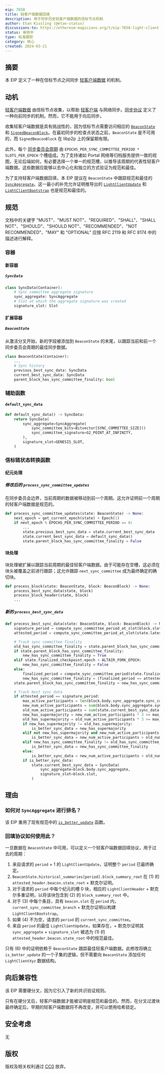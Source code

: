 ```yaml
---
eip: 7658
title: 轻客户端数据回填
description: 用于同步历史轻客户端数据的信标节点机制
author: Etan Kissling (@etan-status)
discussions-to: https://ethereum-magicians.org/t/eip-7658-light-client-data-backfill/19290
status: 审核中
type: 标准跟踪
category: 核心
created: 2024-03-21
---
```


## 摘要

本 EIP 定义了一种在信标节点之间同步 [轻客户端数据](https://github.com/ethereum/consensus-specs/blob/4afe39822c9ad9747e0f5635cca117c18441ec1b/specs/altair/light-client/full-node.md) 的机制。

## 动机

[轻客户端数据](https://github.com/ethereum/consensus-specs/blob/4afe39822c9ad9747e0f5635cca117c18441ec1b/specs/altair/light-client/full-node.md) 由信标节点收集，以帮助 [轻客户端](https://github.com/ethereum/consensus-specs/blob/4afe39822c9ad9747e0f5635cca117c18441ec1b/specs/altair/light-client/light-client.md) 与网络同步。[同步协议](https://github.com/ethereum/consensus-specs/blob/4afe39822c9ad9747e0f5635cca117c18441ec1b/specs/altair/light-client/sync-protocol.md) 定义了一种向前同步的机制。然而，它不能用于向后同步。

收集轻客户端数据是具有挑战性的，因为信标节点需要访问相应的 [`BeaconState`](https://github.com/ethereum/consensus-specs/blob/4afe39822c9ad9747e0f5635cca117c18441ec1b/specs/phase0/beacon-chain.md#beaconstate) 和 [`SignedBeaconBlock`](https://github.com/ethereum/consensus-specs/blob/4afe39822c9ad9747e0f5635cca117c18441ec1b/specs/phase0/beacon-chain.md#signedbeaconblock)。在最初同步的检查点状态之前，`BeaconState` 是不可用的，而 `SignedBeaconBlock` 在 libp2p 上的保留期有限。

此外，每个 [同步委员会周期](https://github.com/ethereum/consensus-specs/blob/4afe39822c9ad9747e0f5635cca117c18441ec1b/specs/altair/beacon-chain.md#get_next_sync_committee) 由 `EPOCHS_PER_SYNC_COMMITTEE_PERIOD * SLOTS_PER_EPOCH` 个槽组成。为了支持诸如 Portal 网络等归档服务提供一致的视图，无论后端如何，有必要选择一个单一的规范槽，以推导该周期的代表性轻客户端数据。这些数据应能够以去中心化和独立的方式验证为规范和最佳。

为了支持轻客户端数据回填，本 EIP 提议在 `BeaconState` 中跟踪规范和最佳的 [`SyncAggregate`](https://github.com/ethereum/consensus-specs/blob/4afe39822c9ad9747e0f5635cca117c18441ec1b/specs/altair/beacon-chain.md#syncaggregate)。这一最小的补充允许证明推导出的 [`LightClientUpdate`](https://github.com/ethereum/consensus-specs/blob/4afe39822c9ad9747e0f5635cca117c18441ec1b/specs/altair/light-client/sync-protocol.md#lightclientupdate) 和 [`LightClientBootstrap`](https://github.com/ethereum/consensus-specs/blob/4afe39822c9ad9747e0f5635cca117c18441ec1b/specs/altair/light-client/sync-protocol.md#lightclientbootstrap) 也是规范和最佳的。

## 规范

文档中的关键字 "MUST"、"MUST NOT"、"REQUIRED"、"SHALL"、"SHALL NOT"、"SHOULD"、"SHOULD NOT"、"RECOMMENDED"、"NOT RECOMMENDED"、"MAY" 和 "OPTIONAL" 应按 RFC 2119 和 RFC 8174 中的描述进行解释。

### 容器

#### 新容器

##### `SyncData`

```python
class SyncData(Container):
    # Sync committee aggregate signature
    sync_aggregate: SyncAggregate
    # Slot at which the aggregate signature was created
    signature_slot: Slot
```

#### 扩展容器

##### `BeaconState`

从激活分叉开始，新的字段被添加到 `BeaconState` 的末尾，以跟踪当前和前一个同步委员会周期的最佳同步数据。

```python
class BeaconState(Container):
    ...
    # Sync history
    previous_best_sync_data: SyncData
    current_best_sync_data: SyncData
    parent_block_has_sync_committee_finality: bool
```

### 辅助函数

#### `default_sync_data`

```python
def default_sync_data() -> SyncData:
    return SyncData(
        sync_aggregate=SyncAggregate(
            sync_committee_bits=Bitvector[SYNC_COMMITTEE_SIZE]()
            sync_committee_signature=G2_POINT_AT_INFINITY,
        ),
        signature_slot=GENESIS_SLOT,
    )
```

### 信标链状态转换函数

#### 纪元处理

##### 修改后的 `process_sync_committee_updates`

在同步委员会边界，当前周期的数据被移动到前一个周期。这允许证明前一个周期的轻客户端数据是规范的。

```python
def process_sync_committee_updates(state: BeaconState) -> None:
    next_epoch = get_current_epoch(state) + Epoch(1)
    if next_epoch % EPOCHS_PER_SYNC_COMMITTEE_PERIOD == 0:
        ...
        state.previous_best_sync_data = state.current_best_sync_data
        state.current_best_sync_data = default_sync_data()
        state.parent_block_has_sync_committee_finality = False
```

#### 块处理

块处理被扩展以跟踪当前周期的最佳轻客户端数据。由于可能存在空槽，这必须在块头被覆盖之前进行跟踪；这允许跟踪 `next_sync_committee` 成为最终确定的确切块。

```python
def process_block(state: BeaconState, block: BeaconBlock) -> None:
    process_best_sync_data(state, block)
    process_block_header(state, block)
    ...
```

##### 新的 `process_best_sync_data`

```python
def process_best_sync_data(state: BeaconState, block: BeaconBlock) -> None:
    signature_period = compute_sync_committee_period_at_slot(block.slot)
    attested_period = compute_sync_committee_period_at_slot(state.latest_block_header.slot)

    # Track sync committee finality
    old_has_sync_committee_finality = state.parent_block_has_sync_committee_finality
    if state.parent_block_has_sync_committee_finality:
        new_has_sync_committee_finality = True
    elif state.finalized_checkpoint.epoch < ALTAIR_FORK_EPOCH:
        new_has_sync_committee_finality = False
    else:
        finalized_period = compute_sync_committee_period(state.finalized_checkpoint.epoch)
        new_has_sync_committee_finality = (finalized_period == attested_period)
    state.parent_block_has_sync_committee_finality = new_has_sync_committee_finality

    # Track best sync data
    if attested_period == signature_period:
        max_active_participants = len(block.body.sync_aggregate.sync_committee_bits)
        new_num_active_participants = sum(block.body.sync_aggregate.sync_committee_bits)
        old_num_active_participants = sum(state.current_best_sync_data.sync_aggregate.sync_committee_bits)
        new_has_supermajority = new_num_active_participants * 3 >= max_active_participants * 2
        old_has_supermajority = old_num_active_participants * 3 >= max_active_participants * 2
        if new_has_supermajority != old_has_supermajority:
            is_better_sync_data = new_has_supermajority
        elif not new_has_supermajority and new_num_active_participants != old_num_active_participants:
            is_better_sync_data = new_num_active_participants > old_num_active_participants
        elif new_has_sync_committee_finality != old_has_sync_committee_finality:
            is_better_sync_data = new_has_sync_committee_finality
        else:
            is_better_sync_data = new_num_active_participants > old_num_active_participants
        if is_better_sync_data:
            state.current_best_sync_data = SyncData(
                sync_aggregate=block.body.sync_aggregate,
                signature_slot=block.slot,
            )
```

## 理由

### 如何对 `SyncAggregate` 进行排名？

该 EIP 重用了现有规范中的 [`is_better_update`](https://github.com/ethereum/consensus-specs/blob/4afe39822c9ad9747e0f5635cca117c18441ec1b/specs/altair/light-client/sync-protocol.md#is_better_update) 函数。

### 回填协议如何使用此？

一旦数据在 `BeaconState` 中可用，可以定义一个轻客户端数据回填协议，用于过去的周期：

1. 来自请求的 `period` + 1 的 `LightClientUpdate`，证明整个 `period` 已最终确定。
2. `BeaconState.historical_summaries[period].block_summary_root` 在 (1) 的 `attested_header.beacon.state_root` + 默克尔证明。
3. 对于请求的 `period` 中每个纪元的槽 0 块，相应的 `LightClientHeader` + 默克尔多重证明，以将该块包含到 (2) 的 `block_summary_root` 中。
4. 对于 (3) 中每个条目，具有 `beacon.slot` 在 `period` 内，`current_sync_committee_branch` + 默克尔证明以构建 `LightClientBootstrap`。
5. 如果 (4) 不为空，请求的 `period` 的 `current_sync_committee`。
6. 来自 `period` 的最佳 `LightClientUpdate`，如果存在，+ 默克尔证明其 `sync_aggregate` + `signature_slot` 被选为 (1) 的 `attested_header.beacon.state_root` 中的规范最佳。

只有 (6) 中的证明依赖于 `BeaconState` 跟踪最佳轻客户端数据。此修改将确立 `is_better_update` 的一个子集的逻辑，但不需要向 `BeaconState` 添加任何 `LightClientXyz` 数据结构。

## 向后兼容性

该 EIP 需要硬分叉，因为它引入了新的共识验证规则。

只有在硬分叉后，轻客户端数据才能被证明是规范和最佳的。然而，在分叉过渡块最终确定后，早期的轻客户端数据将不再改变，并可以使用哈希锁定。

## 安全考虑

无

## 版权

版权及相关权利通过 [CC0](../LICENSE.md) 放弃。